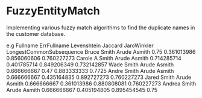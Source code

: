 # FuzzyEntityMatch

Implementing various fuzzy match algorithms to find the duplicate names in the customer database.


e.g 
Fullname	        ErrFullname	Levenshtein	  Jaccard	    JaroWinkler	LongestCommonSubsequence
Bruce Smith	      Arude Asmith	0.75	      0.361013986	0.856060606	0.760227273
Carole A Smith	  Arude Asmith	0.714285714	0.401785714	0.849206349	0.732142857
Wade Smith	      Arude Asmith	0.666666667	0.47	      0.883333333	0.7725
Andre Smith	      Arude Asmith	0.666666667	0.435164835	0.892727273	0.760227273
Jared Smith	      Arude Asmith	0.666666667	0.361013986	0.880808081	0.760227273
Andrea Smith	    Arude Asmith	0.666666667	0.405194805	0.895454545	0.75

